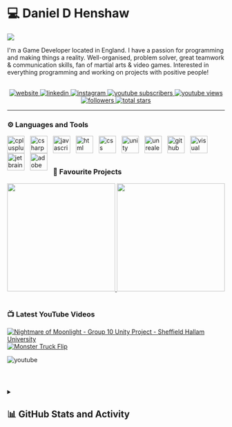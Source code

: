 <!-- Begin First Section --->
# 💻 Daniel D Henshaw

<img src="https://readme-typing-svg.demolab.com/?lines=Game+Developer+/+Programmer&font=Fira&color=00868b&pause=1000&size=22">

<p align="left">
  I'm a Game Developer located in England. I have a passion for programming and making things a reality.
  Well-organised, problem solver, great teamwork & communication skills, fan of martial arts & video games.
  Interested in everything programming and working on projects with positive people!
  <br>
  <br>
  <div align="center">
    <a href="https://danielhenshaw.dev/" target="_blank" rel="noreferrer">
      <img alt="website" title="View my Portfolio" src="https://custom-icon-badges.demolab.com/badge/-Portfolio-00868b?style=for-the-badge&logo=dan-dev&logoColor=white">
    </a>
    <a href="https://www.linkedin.com/in/daniel-henshaw-230925187/" target="_blank" rel="noreferrer">
      <img alt="linkedin" title="View my Linkedin" src="https://custom-icon-badges.demolab.com/badge/-Linkedin-0A66C2?style=for-the-badge&logo=linkedin&logoColor=white">
    </a>
    <a href="https://www.instagram.com/dandhenshaw/" target="_blank" rel="noreferrer">
      <img alt="instagram" title="View my Instagram" src="https://custom-icon-badges.demolab.com/badge/-Instagram-E4405F?style=for-the-badge&logo=instagram&logoColor=white">
    </a>
    <a href="http://youtube.com/@danieldhenshaw?sub_confirmation=1">
       <img alt="youtube subscribers" title="Subscribe to my YouTube channel" src="https://custom-icon-badges.demolab.com/youtube/channel/subscribers/UC59Jub8XoOFxM-DnwJQf21w?color=%23E05D44&label=SUBSCRIBE&logo=video&logoColor=white&style=for-the-badge&labelColor=CE4630 "/>
    </a> 
    <a href="http://youtube.com/@danieldhenshaw">
       <img alt="youtube views" title="YouTube views" src="https://custom-icon-badges.demolab.com/youtube/channel/views/UC59Jub8XoOFxM-DnwJQf21w?color=%23E1AD0E&logo=eye&logoColor=white&style=for-the-badge&labelColor=C79600"/>
    </a> 
    <a href="https://github.com/DanDHenshaw?tab=followers" target="_blank" rel="noreferrer">
      <img alt="followers" title="Follow me on Github" src="https://custom-icon-badges.demolab.com/github/followers/DanDHenshaw?color=236ad3&labelColor=1155ba&style=for-the-badge&logo=person-add&label=Follow&logoColor=white">
    </a>
    <a href="https://github.com/DanDHenshaw?tab=repositories&sort=stargazers" target="_blank" rel="noreferrer">
      <img alt="total stars" title="Total stars on GitHub" src="https://custom-icon-badges.demolab.com/github/stars/DanDHenshaw?color=55960c&style=for-the-badge&labelColor=488207&logo=star">
    </a>
  </div>
</p>
<!-- End First Section --->

---

<!-- Begin Second Section --->
### ⚙️ Languages and Tools

<a href="https://isocpp.org/" target="_blank" rel="noreferrer">
  <img align="left" alt="cplusplus" width="40px" style="padding-right:10px;" src="https://cdn.jsdelivr.net/gh/devicons/devicon/icons/cplusplus/cplusplus-original.svg">
</a>
<a href="https://learn.microsoft.com/en-us/dotnet/csharp/" target="_blank" rel="noreferrer">
  <img align="left" alt="csharp" width="40px" style="padding-right:10px;" src="https://cdn.jsdelivr.net/gh/devicons/devicon/icons/csharp/csharp-original.svg">
</a>
<a href="https://www.ecma-international.org/publications-and-standards/standards/ecma-262/" target="_blank" rel="noreferrer">
  <img align="left" alt="javascript" width="40px" style="padding-right:10px;" src="https://cdn.jsdelivr.net/gh/devicons/devicon/icons/javascript/javascript-original.svg">
</a>
<a href="https://html.spec.whatwg.org/" target="_blank" rel="noreferrer">
  <img align="left" alt="html" width="40px" style="padding-right:10px;" src="https://cdn.jsdelivr.net/gh/devicons/devicon/icons/html5/html5-original.svg">
</a>
<a href="https://www.w3.org/TR/CSS/#css" target="_blank" rel="noreferrer">
  <img align="left" alt="css" width="40px" style="padding-right:10px;" src="https://cdn.jsdelivr.net/gh/devicons/devicon/icons/css3/css3-original.svg">
</a>
<a href="https://unity.com/" target="_blank" rel="noreferrer">
  <img align="left" alt="unity" width="40px" style="padding-right:10px;" src="https://raw.githubusercontent.com/DanDHenshaw/DanDHenshaw/main/assets/unity.svg">
</a>
<a href="https://www.unrealengine.com/en-US" target="_blank" rel="noreferrer">
  <img align="left" alt="unrealengine" width="40px" style="padding-right:10px;" src="https://raw.githubusercontent.com/DanDHenshaw/DanDHenshaw/main/assets/unreal.svg">
</a>
<a href="https://github.com/" target="_blank" rel="noreferrer">
  <img align="left" alt="github" width="40px" style="padding-right:10px;" src="https://raw.githubusercontent.com/DanDHenshaw/DanDHenshaw/main/assets/github.svg">
</a>
<a href="https://visualstudio.microsoft.com/" target="_blank" rel="noreferrer">
  <img align="left" alt="visual studio" width="40px" style="padding-right:10px;" src="https://cdn.jsdelivr.net/gh/devicons/devicon/icons/visualstudio/visualstudio-plain.svg">
</a>
<a href="https://www.jetbrains.com/" target="_blank" rel="noreferrer">
  <img align="left" alt="jetbrains" width="40px" style="padding-right:10px;" src="https://cdn.jsdelivr.net/gh/devicons/devicon/icons/jetbrains/jetbrains-original.svg">
</a>
<a href="https://www.adobe.com/" target="_blank" rel="noreferrer">
  <img align="left" alt="adobe" width="40px" style="padding-right:10px;" src="https://raw.githubusercontent.com/DanDHenshaw/DanDHenshaw/main/assets/adobecc.svg">
</a>
<br>
<br>
<!-- End Second Section --->

#

<!-- Begin Third Section --->

### 📂 Favourite Projects

<a href="https://github.com/DanDHenshaw/uno-NO-U" target="_blank" rel="noreferrer">
  <img width="250" src="https://github-readme-stats.vercel.app/api/pin/?username=DanDHenshaw&repo=uno-NO-U&bg_color=20232A&text_color=ffffff&title_color=00868b&icon_color=00868b" />
</a>
<a href="https://github.com/DanDHenshaw/Perspective-API-for-Unity" target="_blank" rel="noreferrer">
  <img width="250" src="https://github-readme-stats.vercel.app/api/pin/?username=DanDHenshaw&repo=Perspective-API-for-Unity&bg_color=20232A&text_color=ffffff&title_color=00868b&icon_color=00868b" />
</a>

<!-- End Third Section --->

#

<!-- Begin Fourth Section --->

### 📺 Latest YouTube Videos

<!-- BEGIN YOUTUBE-CARDS -->
[![Nightmare of Moonlight - Group 10 Unity Project - Sheffield Hallam University](https://ytcards.demolab.com/?id=TXSqp55xz3s&title=Nightmare+of+Moonlight+-+Group+10+Unity+Project+-+Sheffield+Hallam+University&lang=en&timestamp=1682430159&background_color=%230d1117&title_color=%23ffffff&stats_color=%23dedede&max_title_lines=1&width=250&border_radius=5&duration=457 "Nightmare of Moonlight - Group 10 Unity Project - Sheffield Hallam University")](https://www.youtube.com/watch?v=TXSqp55xz3s)
[![Monster Truck Flip](https://ytcards.demolab.com/?id=hr_78vXV5S8&title=Monster+Truck+Flip&lang=en&timestamp=1616512427&background_color=%230d1117&title_color=%23ffffff&stats_color=%23dedede&max_title_lines=1&width=250&border_radius=5&duration=13 "Monster Truck Flip")](https://www.youtube.com/watch?v=hr_78vXV5S8)
<!-- END YOUTUBE-CARDS -->

<a href="http://youtube.com/@danieldhenshaw" target="_blank" rel="noreferrer">
  <img align="left" alt="youtube" src="https://custom-icon-badges.demolab.com/badge/-Subscribe%20For%20More-red?style=for-the-badge&logo=video&logoColor=white">
</a>
<br>
<br>

<!-- End Fourth Section --->

#

<!-- Begin Fifth Section --->
<details>
   <summary><h2>📊 GitHub Stats and Activity</h2></summary>

   <h3>🔥 Streak Stats</h3>
   <img alt="Dan's streak" src="https://streak-stats.demolab.com?user=DanDHenshaw&background=20232A&ring=00868b&fire=00868b&currStreakNum=FFFFFF&currStreakLabel=FFFFFF&dates=FFFFFF&sideNums=FFFFFF&sideLabels=FFFFFF&stroke=FFFFFF&border=FFFFFF">

   <h3>💻 GitHub Profile Stats</h3>
   <img alt="Dan's Github Stats" src="https://github-readme-stats.vercel.app/api?username=DanDHenshaw&show_icons=true&bg_color=20232A&text_color=ffffff&title_color=00868b&icon_color=00868b" height="192px">
   <img alt="Dan's Top Languages" src="https://github-readme-stats.vercel.app/api/top-langs/?username=DanDHenshaw&layout=compact&langs_count=8&bg_color=20232A&text_color=ffffff&title_color=00868b&icon_color=00868b" height="192px">
   <br/>

   <b>Note:</b> Top languages is only a metric of the languages my public code consists of and doesn't reflect experience or skill level.

   <img alt="Dan's Activity Graph" src="https://github-readme-activity-graph.cyclic.app/graph?username=DanDHenshaw&bg_color=20232A&color=FFFFFF&line=00868b&point=00868b">

   <h3>⚡ Recent GitHub Activity</h3>
   
   <!--RECENT_ACTIVITY:last_update-->
Last Updated: Tuesday, April 16th, 2024, 1:31:13 AM (GMT)
   <!--RECENT_ACTIVITY:last_update_end-->
   <!--RECENT_ACTIVITY:start-->
1. ⬆️ Pushed 1 commit(s) to [DanDHenshaw/Space-Invaders](https://github.com/DanDHenshaw/Space-Invaders)<br>
2. ⬆️ Pushed 1 commit(s) to [DanDHenshaw/Space-Invaders](https://github.com/DanDHenshaw/Space-Invaders)<br>
3. ⬆️ Pushed 1 commit(s) to [DanDHenshaw/Space-Invaders](https://github.com/DanDHenshaw/Space-Invaders)<br>
4. ⬆️ Pushed 1 commit(s) to [DanDHenshaw/Space-Invaders](https://github.com/DanDHenshaw/Space-Invaders)<br>
5. ⬆️ Pushed 1 commit(s) to [DanDHenshaw/Space-Invaders](https://github.com/DanDHenshaw/Space-Invaders)<br>
   <!--RECENT_ACTIVITY:end-->

</details>
<!-- End Fifth Section --->
